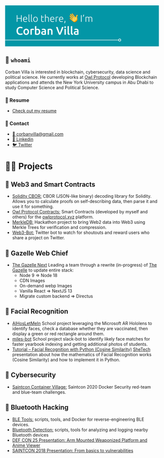![Hello There, I'm Corban Villa](./CorbanBanner.svg)

## 🙋 `whoami`

Corban Villa is interested in blockchain, cybersecurity, data science and political science. He currently works at [Owl Protocol](https://owlprotocol.xyz) developing Blockchain applications and attends the New York University campus in Abu Dhabi to study Computer Science and Political Science.

### 📃 Resume
- [Check out my resume](./CorbanVillaResume.pdf)
### 💬 Contact
- [📨 corbanvilla@gmail.com](mailto:corbanvilla@gmail.com)
- [👥 Linkedin](https://www.linkedin.com/in/corbanvilla/)
- [🐦 Twitter](https://twitter.com/Animcogn)

# 🧑‍🏫 Projects

## 💠 Web3 and Smart Contracts
- [Solidity CBOR:](https://github.com/owlprotocol/solidity-cbor) CBOR (JSON-like binary) decoding library for Solidity. Allows you to calculate proofs on self-describing data, then parse it and use it for something.
- [Owl Protocol Contracts:](https://github.com/owlprotocol/contracts) Smart Contracts (developed by myself and others) for the [owlprotocol.xyz](https://owlprotocol.xyz) platform.
- [MerkleDB:](https://github.com/owlprotocol/merkledb) Hackathon project to bring Web2 data into Web3 using Merkle Trees for verification and compression.
- [Web3-Bot:](https://github.com/owlprotocol/web3-bot) Twitter bot to watch for shoutouts and reward users who share a project on Twitter.

## 🦌 Gazelle Web Chief
- [The Gazelle Next](https://github.com/thegazelle-ad/gazelle-server-next) Leading a team through a rewrite (in-progress) of [The Gazelle](thegazelle.org/) to update entire stack:
  - Node 9 => Node 18
  - CDN Images
  - On-demand webp Images
  - Vanilla React => NextJS 13
  - Migrate custom backend => Directus

## 🫥 Facial Recognition
- [AlHosLetMeIn](https://github.com/corbanvilla/AlHosLetMeIn) School project leveraging the Microsoft AR Hololens to identify faces, check a database whether they are vaccinated, then display a green or red rectangle around them.
- [miles-bot](https://github.com/corbanvilla/miles) School project slack-bot to identify likely face matches for faster yearbook indexing and getting additional photos of students.
- [Tutorial – Facial Recognition with Python (Cosine Similarity)](https://www.youtube.com/watch?v=cOZ9emGgiaY) [SheTech](https://shetechexplorer.com/) presentation about how the mathematics of Facial Recognition works (Cosine Similarity) and how to implement it in Python.

## 🔑 Cybersecurity
- [Saintcon Container Village:](https://github.com/corbanvilla/saintcon-container-village) Saintcon 2020 Docker Security red-team and blue-team challenges.

## 🔧 Bluetooth Hacking
- [BLE Tools:](https://github.com/corbanvilla/BLETools) scripts, tools, and Docker for reverse-engineering BLE devices.
- [Bluetooth Detection:](https://github.com/corbanvilla/BluetoothDetection) scripts, tools for analyzing and logging nearby Bluetooth devices
- [DEF CON 25 Presentation: Arm Mounted Weaponized Platform and Anime Viewer](https://youtu.be/4o9nKWI0lXM)
- [SAINTCON 2018 Presentation: From basics to vulnerabilities](https://youtu.be/fAKizRuEQOw)
